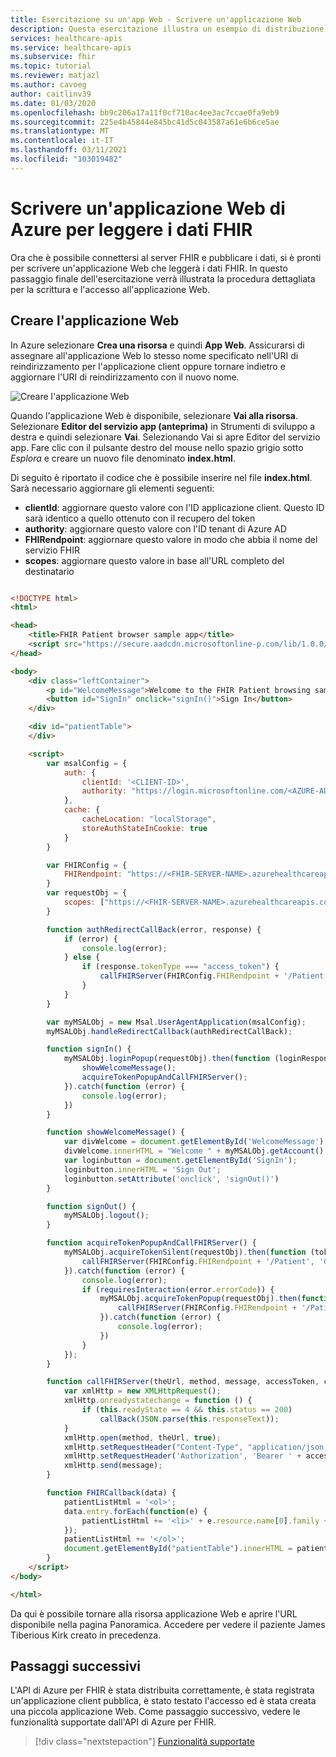 ```yaml
---
title: Esercitazione su un'app Web - Scrivere un'applicazione Web
description: Questa esercitazione illustra un esempio di distribuzione di una semplice applicazione Web. Questa sezione dell'esercitazione descrive come scrivere l'applicazione Web.
services: healthcare-apis
ms.service: healthcare-apis
ms.subservice: fhir
ms.topic: tutorial
ms.reviewer: matjazl
ms.author: cavoeg
author: caitlinv39
ms.date: 01/03/2020
ms.openlocfilehash: bb9c206a17a11f0cf710ac4ee3ac7ccae0fa9eb9
ms.sourcegitcommit: 225e4b45844e845bc41d5c043587a61e6b6ce5ae
ms.translationtype: MT
ms.contentlocale: it-IT
ms.lasthandoff: 03/11/2021
ms.locfileid: "103019482"
---
```

# <a name="write-azure-web-application-to-read-fhir-data"></a>Scrivere un'applicazione Web di Azure per leggere i dati FHIR
Ora che è possibile connettersi al server FHIR e pubblicare i dati, si è pronti per scrivere un'applicazione Web che leggerà i dati FHIR. In questo passaggio finale dell'esercitazione verrà illustrata la procedura dettagliata per la scrittura e l'accesso all'applicazione Web.

## <a name="create-web-application"></a>Creare l'applicazione Web
In Azure selezionare **Crea una risorsa** e quindi **App Web**. Assicurarsi di assegnare all'applicazione Web lo stesso nome specificato nell'URI di reindirizzamento per l'applicazione client oppure tornare indietro e aggiornare l'URI di reindirizzamento con il nuovo nome. 

![Creare l'applicazione Web](media/tutorial-web-app/create-web-app.png)

Quando l'applicazione Web è disponibile, selezionare **Vai alla risorsa**. Selezionare **Editor del servizio app (anteprima)** in Strumenti di sviluppo a destra e quindi selezionare **Vai**. Selezionando Vai si apre Editor del servizio app. Fare clic con il pulsante destro del mouse nello spazio grigio sotto *Esplora* e creare un nuovo file denominato **index.html**.

Di seguito è riportato il codice che è possibile inserire nel file **index.html**. Sarà necessario aggiornare gli elementi seguenti:
* **clientId**: aggiornare questo valore con l'ID applicazione client. Questo ID sarà identico a quello ottenuto con il recupero del token
* **authority**: aggiornare questo valore con l'ID tenant di Azure AD
* **FHIRendpoint**: aggiornare questo valore in modo che abbia il nome del servizio FHIR
* **scopes**: aggiornare questo valore in base all'URL completo del destinatario

``` HTML

<!DOCTYPE html>
<html>

<head>
    <title>FHIR Patient browser sample app</title>
    <script src="https://secure.aadcdn.microsoftonline-p.com/lib/1.0.0/js/msal.js"></script>
</head>

<body>
    <div class="leftContainer">
        <p id="WelcomeMessage">Welcome to the FHIR Patient browsing sample Application</p>
        <button id="SignIn" onclick="signIn()">Sign In</button>
    </div>

    <div id="patientTable">
    </div>

    <script>
        var msalConfig = {
            auth: {
                clientId: '<CLIENT-ID>',
                authority: "https://login.microsoftonline.com/<AZURE-AD-TENANT-ID>"
            },
            cache: {
                cacheLocation: "localStorage",
                storeAuthStateInCookie: true
            }
        }

        var FHIRConfig = {
            FHIRendpoint: "https://<FHIR-SERVER-NAME>.azurehealthcareapis.com"
        }
        var requestObj = {
            scopes: ["https://<FHIR-SERVER-NAME>.azurehealthcareapis.com/user_impersonation"]
        }

        function authRedirectCallBack(error, response) {
            if (error) {
                console.log(error);
            } else {
                if (response.tokenType === "access_token") {
                    callFHIRServer(FHIRConfig.FHIRendpoint + '/Patient', 'GET', null, response.accessToken, FHIRCallback);
                }
            }
        }

        var myMSALObj = new Msal.UserAgentApplication(msalConfig);
        myMSALObj.handleRedirectCallback(authRedirectCallBack);

        function signIn() {
            myMSALObj.loginPopup(requestObj).then(function (loginResponse) {
                showWelcomeMessage();
                acquireTokenPopupAndCallFHIRServer();
            }).catch(function (error) {
                console.log(error);
            })
        }

        function showWelcomeMessage() {
            var divWelcome = document.getElementById('WelcomeMessage');
            divWelcome.innerHTML = "Welcome " + myMSALObj.getAccount().userName + " to FHIR Patient Browsing App";
            var loginbutton = document.getElementById('SignIn');
            loginbutton.innerHTML = 'Sign Out';
            loginbutton.setAttribute('onclick', 'signOut()')
        }

        function signOut() {
            myMSALObj.logout();
        }

        function acquireTokenPopupAndCallFHIRServer() {
            myMSALObj.acquireTokenSilent(requestObj).then(function (tokenResponse) {
                callFHIRServer(FHIRConfig.FHIRendpoint + '/Patient', 'GET', null, tokenResponse.accessToken, FHIRCallback);
            }).catch(function (error) {
                console.log(error);
                if (requiresInteraction(error.errorCode)) {
                    myMSALObj.acquireTokenPopup(requestObj).then(function (tokenResponse) {
                        callFHIRServer(FHIRConfig.FHIRendpoint + '/Patient', 'GET', null, tokenResponse.accessToken, FHIRCallback);
                    }).catch(function (error) {
                        console.log(error);
                    })
                }
            });
        }

        function callFHIRServer(theUrl, method, message, accessToken, callBack) {
            var xmlHttp = new XMLHttpRequest();
            xmlHttp.onreadystatechange = function () {
                if (this.readyState == 4 && this.status == 200)
                    callBack(JSON.parse(this.responseText));
            }
            xmlHttp.open(method, theUrl, true);
            xmlHttp.setRequestHeader("Content-Type", "application/json;charset=UTF-8");
            xmlHttp.setRequestHeader('Authorization', 'Bearer ' + accessToken);
            xmlHttp.send(message);
        }

        function FHIRCallback(data) {
            patientListHtml = '<ol>';
            data.entry.forEach(function(e) {
                patientListHtml += '<li>' + e.resource.name[0].family + ', ' + e.resource.name[0].given + ' (' + e.resource.id + ')';
            });
            patientListHtml += '</ol>';
            document.getElementById("patientTable").innerHTML = patientListHtml;
        }
    </script>
</body>

</html>
```

Da qui è possibile tornare alla risorsa applicazione Web e aprire l'URL disponibile nella pagina Panoramica. Accedere per vedere il paziente James Tiberious Kirk creato in precedenza.

## <a name="next-steps"></a>Passaggi successivi
L'API di Azure per FHIR è stata distribuita correttamente, è stata registrata un'applicazione client pubblica, è stato testato l'accesso ed è stata creata una piccola applicazione Web. Come passaggio successivo, vedere le funzionalità supportate dall'API di Azure per FHIR.

>[!div class="nextstepaction"]
>[Funzionalità supportate](fhir-features-supported.md)





